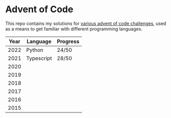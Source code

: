 # Advent of Code

This repo contains my solutions for [various advent of code challenges](https://adventofcode.com/), used as a means to get familiar with different programming languages.

| Year | Language | Progress |
|---|---|---|
|2022|Python|24/50|
|2021|Typescript|28/50|
|2020|||
|2019|||
|2018|||
|2017|||
|2016|||
|2015|||